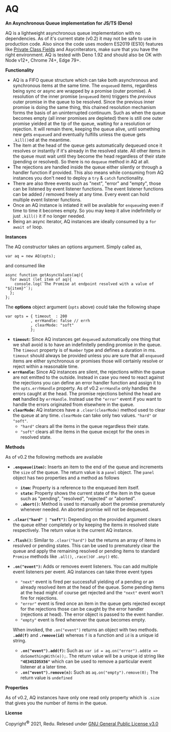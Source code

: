 # AQ

**An Asynchronous Queue implementation for JS/TS (Deno)**

AQ is a lightweight asynchronous queue implementation with no dependencies. As of it's current state (v0.2) it may not be safe to use in production code. Also since the code uses modern ES2019 (ES10) features like [Private Class Fields](https://developer.mozilla.org/en-US/docs/Web/JavaScript/Reference/Classes/Private_class_fields) and AsycnIterators, make sure that you have the right environment. AQ is tested with Deno 1.92 and should also be OK with Node v12+, Chrome 74+, Edge 79+.

**Functionality**

- AQ is a FIFO queue structure which can take both asynchronous and synchronous items at the same time. The `enqueue`d items, regardless being sync or async are wrapped by a promise (outer promise). A resolution of the inner promise (`enqueue`d item) triggers the *previous* outer promise in the queue to be resolved. Since the previous inner promise is doing the same thing, this chained resolution mechanism forms the basis of an uninterrupted continuum. Such as when the queue becomes empty (all inner promises are depleted) there is still one outer promise yielded at the tip of the queue, waiting for a resolution or rejection. It will remain there, keeping the queue alive, until something new gets `enqueue`d and eventually fulfills unless the queue gets `.kill()`ed at the meantime.
- The item at the head of the queue gets automatically dequeued once it resolves or instantly if it's already in the resolved state. All other items in the queue must wait until they become the head regardless of their state (pending or resolved). So there is no  `dequeue` method in AQ at all.
- The rejections are handled inside the queue either silently or through a handler function if provided. This also means while consuming from AQ instances you don't need to deploy a `try` & `catch` functionality.
- There are also three events such as "next", "error" and "empty", those can be listened by event listener functions. The event listener functions can be added / removed freely at any time. Every event can hold multiple event listener functions.
- Once an AQ instance is intiated it will be available for `enqueue`ing even if time to time it becomes empty. So you may keep it alive indefinitelly or just `.kill()` it if no longer needed.
- Being an async iterator, AQ instances are ideally consumed by a `for await of` loop.

**Instances**

The AQ constructor takes an options argument. Simply called as,

    var aq = new AQ(opts);

and consumed like

	async function getAsyncValues(aq){
	  for await (let item of aq){
	    console.log(`The Promise at endpoint resolved with a value of "${item}"`);
	  };
	};

The **options** object argument (`opts` above) could take the following shape

    var opts = { timeout  : 200
               , errHandle: false // errh
               , clearMode: "soft"
               };

- **`timeout`:** Since AQ instances get `dequeue`d automatically one thing that we shall avoid is to have an indefinitelly pending promise in the queue. The `timeout` property is of `Number` type and defines a duration in ms. `timeout` should always be provided unless you are sure that all `enqueue`d items are either synchronous or promises those will certainly resolve or reject within a reasonable time.
- **`errHandle`:** Since AQ instances are silent, the rejections within the queue are not emitted to the outside. Instead in case you need to react against the rejections you can define an error handler function and assign it to the `opts.errhHandle` property. As of v0.2 `errHandle` only handles the errors caught at the head. The promise rejections behind the head are **not** handled by `errHandle`. Instead use the `"error"` event if you want to handle the errors originated from elsewhere in the queue.
- **`clearMode`:** AQ instances have a `.clear(clearMode)` method used to clear the queue at any time. `clearMode` can take only two values. `"hard"` or `"soft"`.
    - `"hard"` clears all the items in the queue regardless their state.
    - `"soft"` clears all the items in the queue except for the ones in resolved state.

**Methods**

As of v0.2 the following methods are available

- **`.enqueue(item)`:** Inserts an item to the end of the queue and increments the `size` of the queue. The return value is a `panel` object. The `panel` object has two properties and a method as follows
    - **`item`:** Property is a reference to the enqueued item itself.
    - **`state`:** Property shows the current state of the item in the queue such as "pending", "resolved", "rejected" or "aborted". 
    - **`.abort()`:** Method is used to manually abort the promise prematurely whenever needed. An aborted promise will not be dequeued.
- **`.clear("hard" | "soft")`:** Depending on the provided argument clears the queue either completely or by keeping the items in resolved state respectively. The return value is the current AQ instance.
- **`.flush()`:** Similar to `.clear("hard")` but the returns an array of items in resolved or pending states. This can be used to prematurely clear the queue and apply the remaining resolved or pending items to standard `Promise` methods like `.all()`, `.race()`or `.any()` etc.
- **`.on("event")`:** Adds or removes event listeners. You can add multiple event listeners per event. AQ instances can take three event types
    - `"next"` event is fired per successfull yielding of a pending or an already resolved item at the head of the queue. Some pending items at the head might of course get rejected and the `"next"` event won't fire for rejections.
    - `"error"` event is fired once an item in the queue gets rejected except for the rejections those can be caught by the error handler (rejections at head). The error object is passed to the event handler.
    - `"empty"` event is fired whenever the queue becomes empty.

    When invoked, the `.on("event")` returns an object with two methods. **`.add(f)`** and **`.remove(id)`** whereas `f` is a function and `id` is a unique id string.

    - **`.on("event").add(f)`:** Such as `var id = aq.on("error").add(e => doSomethingWith(e));`. The return value will be a unique id string like **`"4E34SIO5X56"`** which can be used to remove a particular event listener at a later time.
    - **`.on("event").remove(n)`:** Such as `aq.on("empty").remove(0);` The return value is `undefined`


**Properties**

As of v0.2, AQ instances have only one read only property which is `.size` that gives you the number of items in the queue.

**License**

Copyright<sup>©</sup> 2021, Redu. Relesed under [GNU General Public License v3.0](https://choosealicense.com/licenses/gpl-3.0/)